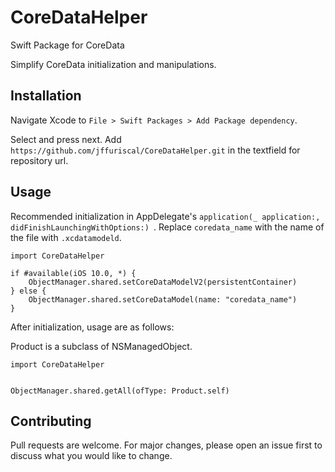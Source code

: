 # CoreDataHelper

Swift Package for CoreData

Simplify CoreData initialization and manipulations.

## Installation
Navigate Xcode to `File > Swift Packages > Add Package dependency`.

Select <Project Name> and press next. 
Add `https://github.com/jffuriscal/CoreDataHelper.git` in the textfield for repository url.

## Usage
Recommended initialization in AppDelegate's `application(_ application:, didFinishLaunchingWithOptions:) `.
Replace `coredata_name` with the name of the file with `.xcdatamodeld`.
```
import CoreDataHelper

if #available(iOS 10.0, *) {
    ObjectManager.shared.setCoreDataModelV2(persistentContainer)
} else {
    ObjectManager.shared.setCoreDataModel(name: "coredata_name")
}
```

After initialization, usage are as follows:

Product is a subclass of NSManagedObject.

```
import CoreDataHelper


ObjectManager.shared.getAll(ofType: Product.self)
```

## Contributing
Pull requests are welcome. For major changes, please open an issue first to discuss what you would like to change.
